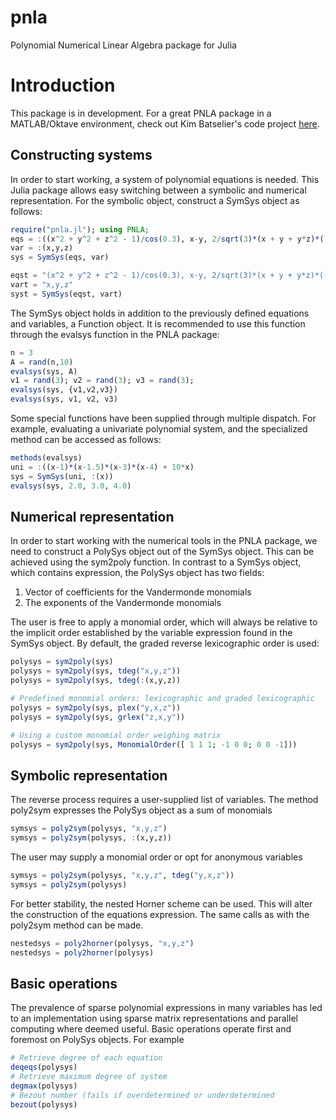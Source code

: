 pnla
====

Polynomial Numerical Linear Algebra package for Julia

# Introduction

This package is in development. For a great PNLA package in a MATLAB/Oktave environment, check out Kim Batselier's code project [here](https://github.com/kbatseli/PNLA_MATLAB_OCTAVE).

## Constructing systems

In order to start working, a system of polynomial equations is needed. This Julia package allows easy switching between a symbolic and numerical representation. For the symbolic object, construct a SymSys object as follows:

```julia
require("pnla.jl"); using PNLA;
eqs = :((x^2 + y^2 + z^2 - 1)/cos(0.3), x-y, 2/sqrt(3)*(x + y + y*z)*(-y))
var = :(x,y,z)
sys = SymSys(eqs, var)

eqst = "(x^2 + y^2 + z^2 - 1)/cos(0.3), x-y, 2/sqrt(3)*(x + y + y*z)*(-y)"
vart = "x,y,z"
syst = SymSys(eqst, vart)
```

The SymSys object holds in addition to the previously defined equations and variables, a Function object. It is recommended to use this function through the evalsys function in the PNLA package:

```julia
n = 3
A = rand(n,10)
evalsys(sys, A)
v1 = rand(3); v2 = rand(3); v3 = rand(3);
evalsys(sys, {v1,v2,v3})
evalsys(sys, v1, v2, v3)
```

Some special functions have been supplied through multiple dispatch. For example, evaluating a univariate polynomial system, and the specialized method can be accessed as follows:

```julia
methods(evalsys)
uni = :((x-1)*(x-1.5)*(x-3)*(x-4) + 10*x)
sys = SymSys(uni, :(x))
evalsys(sys, 2.0, 3.0, 4.0)
```

## Numerical representation

In order to start working with the numerical tools in the PNLA package, we need to construct a PolySys object out of the SymSys object. This can be achieved using the sym2poly function. In contrast to a SymSys object, which contains expression, the PolySys object has two fields:

1. Vector of coefficients for the Vandermonde monomials
2. The exponents of the Vandermonde monomials

The user is free to apply a monomial order, which will always be relative to the implicit order established by the variable expression found in the SymSys object. By default, the graded reverse lexicographic order is used:

```julia
polysys = sym2poly(sys)
polysys = sym2poly(sys, tdeg("x,y,z"))
polysys = sym2poly(sys, tdeg(:(x,y,z))

# Predefined monomial orders: lexicographic and graded lexicographic
polysys = sym2poly(sys, plex("y,x,z"))
polysys = sym2poly(sys, grlex("z,x,y"))

# Using a custom monomial order weighing matrix
polysys = sym2poly(sys, MonomialOrder([ 1 1 1; -1 0 0; 0 0 -1]))
```

## Symbolic representation

The reverse process requires a user-supplied list of variables. The method poly2sym expresses the PolySys object as a sum of monomials

```julia
symsys = poly2sym(polysys, "x,y,z")
symsys = poly2sym(polysys, :(x,y,z))
```

The user may supply a monomial order or opt for anonymous variables

```julia
symsys = poly2sym(polysys, "x,y,z", tdeg("y,x,z"))
symsys = poly2sym(polysys)
```

For better stability, the nested Horner scheme can be used. This will alter the construction of the equations expression. The same calls as with the poly2sym method can be made.

```julia
nestedsys = poly2horner(polysys, "x,y,z")
nestedsys = poly2horner(polysys)
```

## Basic operations

The prevalence of sparse polynomial expressions in many variables has led to an implementation using sparse matrix representations and parallel computing where deemed useful. Basic operations operate first and foremost on PolySys objects. For example

```julia
# Retrieve degree of each equation
deqeqs(polysys)
# Retrieve maximum degree of system
degmax(polysys)
# Bezout number (fails if overdetermined or underdetermined
bezout(polysys)
```
